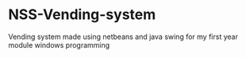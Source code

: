 # NSS-Vending-system
Vending system made using netbeans and java swing for my first year module windows programming
